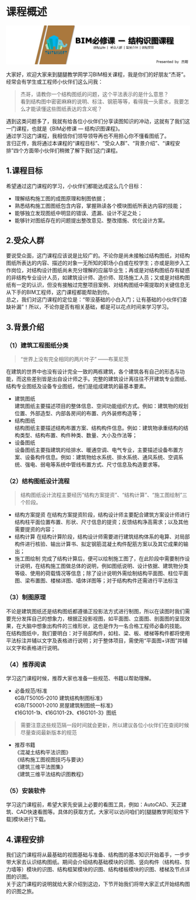 # 课程概述
![](https://github.com/Chenlingjie/my_bimcourses/blob/master/1.BIM%E5%BF%85%E4%BF%AE%E8%AF%BE-%E7%BB%93%E6%9E%84%E8%AF%86%E5%9B%BE%E8%AF%BE%E7%A8%8B/images/1-0%E5%B0%81%E9%9D%A2.JPG)

大家好，欢迎大家来到腿腿教学网学习BIM相关课程，我是你们的好朋友“杰哥”。  
经常会有学生或工程师小伙伴们这么问我：  
>杰哥，请教你一个结构图纸的问题，这个平法表示的是什么意思？  
看到结构图中密密麻麻的说明、标注、钢筋等等，看得我一头雾水，我要怎么才能读懂这些图纸表达的含义呢？

遇到这类问题多了，我就有给各位小伙伴们分享读图知识的冲动，这就有了我们这一门课程，也就是《BIM必修课 — 结构识图课程》。  
通过学习这门课程，我相信你们领导领导再也不用担心你不懂看图纸了。  
言归正传，我将通过本课程的“课程目标”、“受众人群”、“背景介绍”、“课程安排”四个方面带小伙伴们稍微了解下我们这门课程。  

## 1.课程目标
希望通过这门课程的学习，小伙伴们都能达成这么几个目标：
> 
- 理解结构施工图的成图原理和制图依据；  
- 熟悉结构施工图图纸包含内容，掌握熟读各个模块图纸所表达内容的技能；  
- 能够独立发现图纸中明显的错误、遗漏、设计不足之处；  
- 能够针对图纸存在的问题提出整改意见、整改措施、优化设计方案。


## 2.受众人群
要说受众面，这门课程应该说是比较广的。不论你是尚未接触过结构图纸，对结构图纸所表达的内容、描述的对象一无所知的职场小白或在校学生；亦或是刚步入工作岗位，对结构设计图纸尚未充分理解的应届毕业生；再或是对结构图纸存有疑惑的非结构专业设计人员，如建筑设计师、造价师、现场施工人员；又或是对结构图纸有一定的认识，但没有接触过完整项目案例、对结构图纸中需提取的关键信息无从下手的BIM工程师，这门课程都能帮助到你。  
总之，我们对这门课程的定位是：“带没基础的小白入门；让有基础的小伙伴们查缺补漏”！所以，不论你是否有相关基础，都是可以花点时间来学习学习。  


## 3.背景介绍
### （1）建筑工程图纸分类

> “世界上没有完全相同的两片叶子”   ——布莱尼茨

在建筑的世界中也没有设计完全一致的两栋建筑，各个建筑各有自己的形态与功能，而这些差别皆是出自设计师之手。完整的建筑设计离往往不开建筑专业图纸、结构专业图纸及设备专业图纸，他们是组成建筑的最基本要素。    

- 建筑图纸  
  建筑图纸主要描述项目的整体信息、空间功能组织方式。例如：建筑物的规划位置、外部造型、内部各房间的布置、内外装修构造等；
- 结构图纸  
  结构图纸主要描述结构布置方案、结构构件信息。例如：建筑物承重结构的结构类型、结构布置、构件种类、数量、大小及作法等；  
- 设备图纸  
设备图纸主要指建筑的给排水、暖通空调、电气专业，主要描述设备布置方案、设备构件信息。例如：建筑物给水系统、排水系统、通风系统、空调系统、强电、弱电等系统中管线布置方式、尺寸信息及构造要求等。
### （2）结构图纸设计流程
> 结构图纸设计流程主要经历“结构方案提资”、“结构计算”、“施工图绘制”三个阶段。  

- 结构方案提资
在结构方案提资阶段，结构设计师主要配合建筑方案设计师进行结构柱平面位置布置、形状、尺寸信息的提资；反馈结构净高需求；以及其他需要提资的内容；
- 结构计算
在结构计算阶段，结构设计师需要进行建筑结构体系的电算、对局部构件进行核验、输出计算书、拟定钢筋混凝土构件配筋方案以及其它成果的输出；
- 施工图绘制
完成了结构计算后，便可以绘制施工图了，在此阶段中需要制作设计说明，在结构施工图做总体的说明，例如图纸说明、设计依据、建筑物分类等级、使用的荷载情况等信息；除了设计说明外需绘制结构平面图、柱位平面图、梁布置图、楼梯详图、墙体详图等；对于结构构件还需进行平法标注
### （3）制图原理
不论是建筑图纸还是结构图纸都遵循正投影法方式进行制图，所以在读图时我们需要充分发挥自己的想象力，根据正投影视图，如平面图、立面图、剖面图的呈现效果，在大脑中想象出构件的三维形状，这也是作为一名合格工程师必备的技能。  
在结构图纸中，我们要明白：对于局部构件，如柱、梁、板、楼梯等构件都将使用平法标注并辅以文字及表格进行说明；对于整体项目，需使用“平面图+详图”并辅以文字和表格进行说明。
### （4）推荐阅读
学习这门课程时候，推荐大家也准备一些规范、书籍以帮助理解。  
- 必备规范/标准  
《GB/T50105-2010 建筑结构制图标准》  
《GB/T50001-2010 房屋建筑制图统一标准》  
《16G101-1》、《16G101-2》、《16G101-3》图纸  
>需要注意这些规范隔一段时间就会更新，所以建议各位小伙伴们在查阅时候尽量查阅最新版本的规范

- 推荐书籍  
《混凝土结构平法识图》  
《结构施工图视图技巧与要诀》  
《建筑三维平法图集》  
《建筑三维平法结构识图教程》
### （5）安装软件
学习这门课程前，希望大家先安装上必要的看图工具，例如：AutoCAD、天正建筑、CAD快速看图等。具体的获取方式，大家可以访问咱们的[腿腿教学网|软件下载]模块进行下载。  

## 4.课程安排
我们这门课程将从最基础的视图基础与准备、结构图的基本知识开始着手，一步步带大家去认识结构图纸。期间会介绍结构基础模块的识图、竖向构件（结构柱、剪力墙等）模块的识图、结构框架模块的识图、结构楼板模块的识图、楼梯及节点详图的识图。  
关于这门课程的说明就给大家介绍到这边，下节开始我们将带大家正式开始结构图的识图之旅。